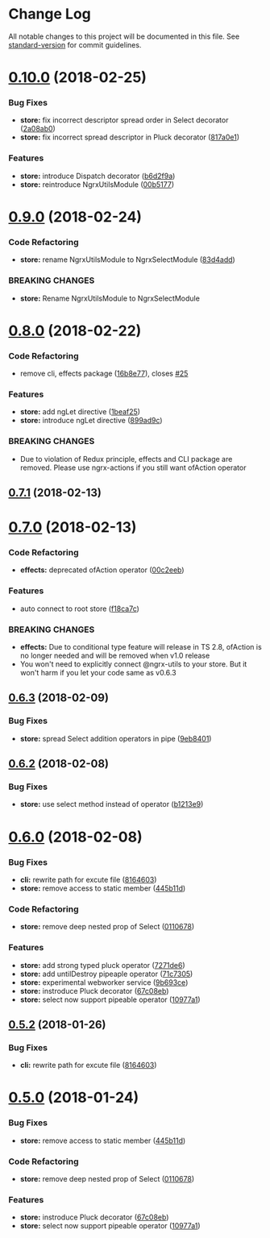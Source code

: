 # Change Log

All notable changes to this project will be documented in this file. See [standard-version](https://github.com/conventional-changelog/standard-version) for commit guidelines.

<a name="0.10.0"></a>
# [0.10.0](https://github.com/sandangel/ngrx-utils/compare/v0.9.0...v0.10.0) (2018-02-25)


### Bug Fixes

* **store:** fix incorrect descriptor spread order in Select decorator ([2a08ab0](https://github.com/sandangel/ngrx-utils/commit/2a08ab0))
* **store:** fix incorrect spread descriptor in Pluck decorator ([817a0e1](https://github.com/sandangel/ngrx-utils/commit/817a0e1))


### Features

* **store:** introduce Dispatch decorator ([b6d2f9a](https://github.com/sandangel/ngrx-utils/commit/b6d2f9a))
* **store:** reintroduce NgrxUtilsModule ([00b5177](https://github.com/sandangel/ngrx-utils/commit/00b5177))



<a name="0.9.0"></a>
# [0.9.0](https://github.com/sandangel/ngrx-utils/compare/v0.8.0...v0.9.0) (2018-02-24)


### Code Refactoring

* **store:** rename NgrxUtilsModule to NgrxSelectModule ([83d4add](https://github.com/sandangel/ngrx-utils/commit/83d4add))


### BREAKING CHANGES

* **store:** Rename NgrxUtilsModule to NgrxSelectModule



<a name="0.8.0"></a>
# [0.8.0](https://github.com/sandangel/ngrx-utils/compare/v0.7.1...v0.8.0) (2018-02-22)


### Code Refactoring

* remove cli, effects package ([16b8e77](https://github.com/sandangel/ngrx-utils/commit/16b8e77)), closes [#25](https://github.com/sandangel/ngrx-utils/issues/25)


### Features

* **store:** add ngLet directive ([1beaf25](https://github.com/sandangel/ngrx-utils/commit/1beaf25))
* **store:** introduce ngLet directive ([899ad9c](https://github.com/sandangel/ngrx-utils/commit/899ad9c))


### BREAKING CHANGES

* Due to violation of Redux principle, effects and CLI package are removed. Please
use ngrx-actions if you still want ofAction operator



<a name="0.7.1"></a>
## [0.7.1](https://github.com/sandangel/ngrx-utils/compare/v0.7.0...v0.7.1) (2018-02-13)



<a name="0.7.0"></a>

# [0.7.0](https://github.com/sandangel/ngrx-utils/compare/v0.6.3...v0.7.0) (2018-02-13)

### Code Refactoring

* **effects:** deprecated ofAction operator ([00c2eeb](https://github.com/sandangel/ngrx-utils/commit/00c2eeb))

### Features

* auto connect to root store ([f18ca7c](https://github.com/sandangel/ngrx-utils/commit/f18ca7c))

### BREAKING CHANGES

* **effects:** Due to conditional type feature will release in TS 2.8, ofAction is no longer
  needed and will be removed when v1.0 release
* You won't need to explicitly connect @ngrx-utils to your store. But it won't harm if you let your code same as v0.6.3

<a name="0.6.3"></a>

## [0.6.3](https://github.com/sandangel/ngrx-utils/compare/v0.6.2...v0.6.3) (2018-02-09)

### Bug Fixes

* **store:** spread Select addition operators in pipe ([9eb8401](https://github.com/sandangel/ngrx-utils/commit/9eb8401))

<a name="0.6.2"></a>

## [0.6.2](https://github.com/sandangel/ngrx-utils/compare/v0.6.1...v0.6.2) (2018-02-08)

### Bug Fixes

* **store:** use select method instead of operator ([b1213e9](https://github.com/sandangel/ngrx-utils/commit/b1213e9))

<a name="0.6.0"></a>

# [0.6.0](https://github.com/sandangel/ngrx-utils/compare/v0.5.2...v0.6.0) (2018-02-08)

### Bug Fixes

* **cli:** rewrite path for excute file ([8164603](https://github.com/sandangel/ngrx-utils/commit/8164603))
* **store:** remove access to static member ([445b11d](https://github.com/sandangel/ngrx-utils/commit/445b11d))

### Code Refactoring

* **store:** remove deep nested prop of Select ([0110678](https://github.com/sandangel/ngrx-utils/commit/0110678))

### Features

* **store:** add strong typed pluck operator ([7271de6](https://github.com/sandangel/ngrx-utils/commit/7271de6))
* **store:** add untilDestroy pipeaple operator ([71c7305](https://github.com/sandangel/ngrx-utils/commit/71c7305))
* **store:** experimental webworker service ([9b693ce](https://github.com/sandangel/ngrx-utils/commit/9b693ce))
* **store:** instroduce Pluck decorator ([67c08eb](https://github.com/sandangel/ngrx-utils/commit/67c08eb))
* **store:** select now support pipeable operator ([10977a1](https://github.com/sandangel/ngrx-utils/commit/10977a1))

<a name="0.5.2"></a>

## [0.5.2](https://github.com/sandangel/ngrx-utils/compare/v0.5.1...v0.5.2) (2018-01-26)

### Bug Fixes

* **cli:** rewrite path for excute file ([8164603](https://github.com/sandangel/ngrx-utils/commit/8164603))

<a name="0.5.0"></a>

# [0.5.0](https://github.com/sandangel/ngrx-utils/compare/v0.2.1...v0.5.0) (2018-01-24)

### Bug Fixes

* **store:** remove access to static member ([445b11d](https://github.com/sandangel/ngrx-utils/commit/445b11d))

### Code Refactoring

* **store:** remove deep nested prop of Select ([0110678](https://github.com/sandangel/ngrx-utils/commit/0110678))

### Features

* **store:** instroduce Pluck decorator ([67c08eb](https://github.com/sandangel/ngrx-utils/commit/67c08eb))
* **store:** select now support pipeable operator ([10977a1](https://github.com/sandangel/ngrx-utils/commit/10977a1))
